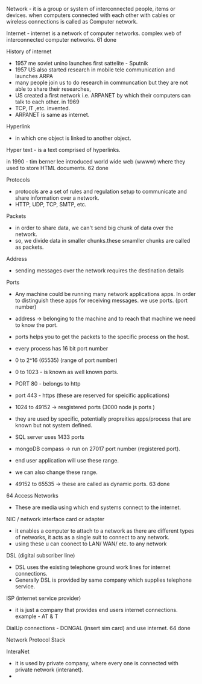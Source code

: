 
Network - it is a group or system of interconnected people, items or devices. when computers connected with each other with cables or wireless connections is called as Computer network.

Internet - internet is a network of computer networks. complex web of interconnected computer networks.
61 done

History of internet
- 1957 me soviet unino launches first sattelite - Sputnik
- 1957 US also started research in mobile tele communication and launches ARPA
- many people join us to do research in communcation but they are not able to share their researches, 
- US created a first network i.e. ARPANET by which their computers can talk to each other. in 1969 
- TCP, IT ,etc. invented.
- ARPANET is same as internet.

Hyperlink
- in which one object is linked to another object.

Hyper text - is a text comprised of hyperlinks.

in 1990 - tim berner lee introduced world wide web (wwww) where they used to store HTML documents.
62 done

Protocols
- protocols are a set of rules and regulation setup  to communicate and share information over a network.
- HTTP, UDP, TCP, SMTP, etc.

Packets 
- in order to share data, we can't send big chunk of data over the network.
- so, we divide data in smaller chunks.these smamller chunks are called as packets.

Address
- sending messages over the network requires the destination details

Ports
- Any machine could be running many network applications apps.
In order to distinguish these apps for receiving messages. we use ports.
(port number)
- address -> belonging to the machine and to reach that machine we need to know the port.
- ports helps you to get the packets to the specific process on the host.
- every process has 16 bit port number
- 0 to 2^16 (65535) (range of port number)

- 0 to 1023 - is known as well known ports.
- PORT 80 - belongs to http
- port 443 - https (these are reserved for speicific applications)

- 1024 to 49152 -> resgistered ports (3000 node js ports )
- they are used by specific, potentially propreities apps/process that are known but not system defined.
- SQL server uses 1433 ports
- mongoDB compass -> run on 27017 port number (registered port).
- end user application will use these range.
- we can also change these range.
- 49152 to 65535 -> these are called as dynamic ports.
63 done

64
Access Networks
- These are media using which end systems connect to the internet.

NIC / network interface card or adapter
- it enables a computer to attach to a network as there are different types of networks, it acts as a single suit to connect to any network.
- using these u can coonect to LAN/ WAN/ etc. to any network

DSL (digital subscriber line)
- DSL uses the existing telephone ground work lines for internet connections.
- Generally DSL is provided by same company which supplies telephone service.

ISP (internet service provider)
- it is just a company that provides end users internet connections.
example - AT & T

DialUp connections - DONGAL (insert sim card) and use internet.
64 done

Network Protocol Stack 

InteraNet
- it is used by private company, where every one is connected with private network (interanet).
- 
